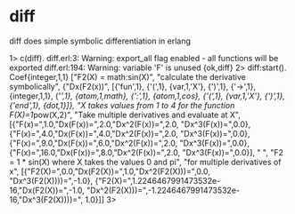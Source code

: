 # diff
diff does simple symbolic differentiation in erlang 

1> c(diff).
diff.erl:3: Warning: export_all flag enabled - all functions will be exported
diff.erl:194: Warning: variable 'F' is unused
{ok,diff}
2> diff:start().
Coef{integer,1,1}
["F2(X) = math:sin(X)",
 "calculate the derivative symbolically",
 {"Dx(F2(x))",
  [{'fun',1},
   {'(',1},
   {var,1,'X'},
   {')',1},
   {'->',1},
   {integer,1,1},
   {'*',1},
   {atom,1,math},
   {':',1},
   {atom,1,cos},
   {'(',1},
   {var,1,'X'},
   {')',1},
   {'end',1},
   {dot,1}]},
 "X takes values from 1 to 4 for the function F(X)=1*pow(X,2)",
 "Take multiple derivatives and evaluate at X",
 [{"F(x)=",1.0,"Dx(F(x))=",2.0,"Dx^2(F(x))=",2.0,
   "Dx^3(F(x))=",0.0},
  {"F(x)=",4.0,"Dx(F(x))=",4.0,"Dx^2(F(x))=",2.0,
   "Dx^3(F(x))=",0.0},
  {"F(x)=",9.0,"Dx(F(x))=",6.0,"Dx^2(F(x))=",2.0,
   "Dx^3(F(x))=",0.0},
  {"F(x)=",16.0,"Dx(F(x))=",8.0,"Dx^2(F(x))=",2.0,
   "Dx^3(F(x))=",0.0}],
 "                                                ",
 "F2 = 1 * sin(X) where X takes the values 0 and pi",
 "for multiple derivatives of x",
 [{"F2(X)=",0.0,"Dx(F2(X))=",1.0,"Dx^2(F2(X)))=",0.0,
   "Dx^3(F2(X))))=",-1.0},
  {"F2(X)=",1.2246467991473532e-16,"Dx(F2(X))=",-1.0,
   "Dx^2(F2(X)))=",-1.2246467991473532e-16,"Dx^3(F2(X))))=",
   1.0}]]
3> 
